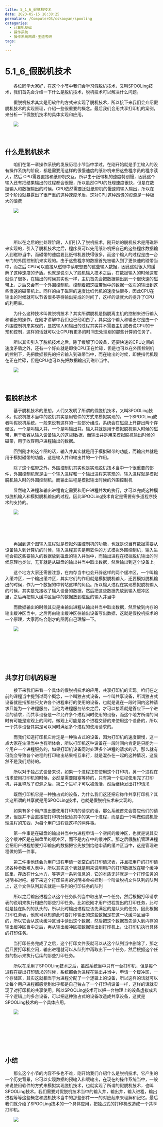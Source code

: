```yaml
---
title: 5_1_6_假脱机技术
date: 2023-05-15 16:30:25
permalink: /ComputerOS/cskaoyan/spooling
categories:
  - 计算机基础
  - 操作系统
  - 操作系统网课-王道考研
tags:
  - 
---
```

# 5.1_6_假脱机技术

　　‍各位同学大家好，在这个小节中我们会学习假脱机技术，又叫SPOOLing技术，我们首先会介绍一下什么是脱机技术，‍‍脱机技术可以解决什么问题。‍‍
<!-- more -->
　　假脱机技术其实是用软件的方式来实现了脱机技术，所以接下来我们会介绍假脱机技术的实现原理，介绍一些很重要的概念。‍‍最后我们会用共享打印机的案例，来分析一下假脱机技术的具体实现和应用。‍‍

　　![](https://image.peterjxl.com/blog/image-20221011200414-kx6qpe1.png)

　　‍

## 什么是脱机技术

　　咱们在第一章操作系统的发展历程小节当中学过，在刚开始就是手工输入的没有操作系统的阶段，‍‍都是需要用这样的很慢速度的纸带机来把这些程序员的程序读入，然后‍‍ CPU需要直接和纸带机交互，所以由于纸带机的速度特别慢，因此这个输入还有把结果输出的过程都会很慢，‍‍所以虽然CPU的处理速度很快，但是在数据输入和数据输出的时候，CPU依然需要迁就纸带机的慢速的输入输出，所以在这个阶段就暴露出了很严重的‍‍这种速度矛盾，这对CPU这种昂贵的资源是一种极大的浪费

　　![](https://image.peterjxl.com/blog/image-20221011200517-5e21nf5.png)

　　‍

　　‍

　　所以在之后的批处理阶段，人们引入了脱机技术，‍‍刚开始的脱机技术是用磁带来实现的，‍‍引入了脱机技术之后，程序员可以先用纸带机把自己的这些程序数据输入到磁带当中，‍‍而磁带的速度要比纸带机要快得很多，而这个输入的过程是由一台专门的外围控制机来实现的。‍‍由于这些程序的数据首先被输入到了更快速的磁带当中，而之后 CPU可以直接从磁带中读取‍‍想要的这些输入数据，因此这就很大的缓解了这种速度的矛盾。‍‍也就是说引入了脱机输入技术之后，在数据输入的时候速度就快了很多，‍‍在输出的时候其实也一样，主机首先会把数据输出到一个很快速的磁带上，之后又会有一个外围控制机，控制着把这磁带当中的数据一‍‍依次的输出到这些慢速的磁带机上。‍‍同样的由于磁带的速度比纸代机的速度快很多，因此CPU在输出的时候就可以节省‍‍很多等待输出完成的时间了，这样的话就大的提升了CPU的利用率。‍‍

　　为什么这种技术叫做脱机技术？其实所谓脱机是指‍‍脱离主机的控制来进行输入和输出的操作，在刚才讲解中我们也已经明白了，其实这个输入和输出它是由一个外围控制机来实现的，‍‍显然输入和输出的过程其实并不需要主机或者说CPU的干预和控制，这样的话就可以让CPU有更多的时间去处理别的那些‍‍计算的任务了。‍‍

　　所以其实引入了脱机技术之后，除了缓解了IO设备，还要快速的CPU之间的速度矛盾之外，‍‍还有一个好处就是‍‍即使CPU正在忙碌，但是也可以在外围控制机的控制下，先把数据预先的把它输入到磁带当中，‍‍而在输出的时候，即使指代机现在正在忙碌，但是CPU也可以先把数据输出到磁带当中。‍‍

　　![](https://image.peterjxl.com/blog/image-20221011200719-0fq73ds.png)

　　‍

## 假脱机技术

　　基于脱机技术的思想，人们又发明了所谓的假脱机技术，又叫SPOOLing技术。‍‍假脱机技术当中的脱机其实是用软件的方式来模拟实现的‍‍。一个SPOOLing或者叫假脱机系统，一般来说有这样的一些部分组成，‍‍系统会在磁盘上开辟出两个存储区，一个是叫输入井，一个是叫输出井。‍‍输入井就是用于模拟脱机输入时候的磁带，‍‍用于收容从输入设备输入的这些l数据，‍‍而输出井是用来模拟脱机输出时候的磁带，用于收容用户进程输出的数据。‍‍

　　回到刚才的这个图的话，输入井其实就是用于模拟磁带的功能，而输出井就是用于模拟磁带的功能，‍‍这是输入井和输出井的一个作用。‍‍

　　除了这个磁带之外，外围控制机其实也是实现脱机技术当中一个很重要的部件，‍‍外围控制机就是由一个输入进程和一个输出进程来实现的，输入进程就是模拟脱机输入时的外围控制机，‍‍而输出进程是模拟输出时候的外围控制机

　　显然输入进程和输出进程肯定需要和用户进程并发的执行，才可以完成这种‍‍模拟脱机输入和模拟脱机输出的过程，因此SPOOLing技术肯定是需要有多道程序技术的支持的。‍‍

　　![](https://image.peterjxl.com/blog/image-20221011200936-uexo5n6.png)

　　‍

　　‍

　　再回到这个图输入进程就是模拟外围控制机的功能，也就是说‍‍当有数据需要从设备输入到计算机的时候，输入进程其实是用软件的方式模拟外围控制机，‍‍输入进程会把这些要输入的数据放到磁盘的输入井当中，而输出进程在模拟脱机输出的时候原理也类似，‍‍无非就是从磁盘的输出井当中取出数据，然后输出到这个设备上。‍‍

　　这个地方大家还需要注意，在内存当中也会开辟这样的两个缓冲区，一个叫输入缓冲区，一个输出缓冲区，其实它们的作用就是‍‍模拟脱机输入，还要模拟脱机输出的时候，作为一个数据的中转站这样的角色。‍‍所以输入进程在实现模拟脱机输入的时候，其实是先接收了输入设备的数据，然后把这些数据先放到输入缓冲区里，‍‍之后再把输入缓冲区当中的数据放到磁盘的输入井当中

　　而数据输出的时候其实是由输出进程从输出井当中取出数据，然后放到内存的输出缓冲区当中，‍‍之后再由输出缓冲区往输出设备写出数据，‍‍这就是假投机技术的一个原理，大家再结合刚才的图再自己理解一下。‍‍

　　![](https://image.peterjxl.com/blog/image-20221011202911-68uko9e.png)

　　‍

　　‍

　　‍

## 共享打印机的原理

　　接下来我们来看一个具体的假脱机技术的应用，共享打印机的实现。‍‍咱们在之前的课程当中提到过两个概念，一个叫独占式设备，一个叫共享设备，所谓独占式设备就是指那些只允许各个进程串行的使用的设备，也就是说‍‍在一段时间内这种请求只能为一个进程服务，‍‍当他为进程服务结束之后，才可以接着就是答应下一个进程的请求，而共享设备是一种允许多个进程同时使用的设备，‍‍而这个地方所谓的同时有可能是宏观上的同时，微观上可能是各个进程交替的来使用这个设备的，‍‍所以一个共享设备其实是可以同时满足多个进程的使用请求的。‍‍

　　而我们知道打印机它肯定是一种独占式的设备，因为打印机的速度很慢，这一点大家在生活当中也有所体会，‍‍所以打印机这种设备在一段时间内肯定是只能为一个用户一个进程服务的，‍‍如果打印机设备同时处理多个进程的请求的话，那么就有可能会导致各个进程的打印输出结果相互串行，就是混杂在一起的这种情况，这显然不是我们‍‍期待的。‍‍

　　所以对于独占式设备来说，如果一个进程正在使用这个打印机，另一个进程在请求使用打印机的时候，必然是需要阻塞等待的，只有第一个进程使用完了打印机，并且‍‍释放了资源之后，第二个进程才可以被激活，然后继续发出打印请求

　　既然打印机它是一种独占式的设备，为什么我们这还把它称作共享打印机？其实这所谓的共享就是用SPOOLing技术，也就是假脱机技术来实现的。‍‍

　　如果有多个用户提出要使用打印机的请求的话，那么系统首先会答应他们的请求，但是并不会直接把打印机分配给‍‍其中的某一个进程，而是由一个叫做假脱机管理进程的东西，为‍‍每个用户进程做这样的两件事。‍‍

　　第一件事是在磁盘的输出井当中为进程申请一个空闲的缓冲区，也就是说其实这个缓冲区是在磁盘里的缓‍‍冲区，而不是内存中的缓冲区。‍‍那之后假脱机管理进程会把用户进程想要打印输出的数据把它先放到‍‍给他申请的缓冲区当中，‍‍这是管理进程做的第一件事。‍‍

　　第二件事他还会为用户进程申请一张空白的打印请求表，‍‍并且把用户的打印请求各种参数填入表中，所以其实这个表就是用来说明用户的打印数据放在哪个缓冲区里，存放在什么地方，‍‍等等这一系列信息的，它的本质无非就是‍‍一个打印任务的说明书对吧。‍‍接下来这个打印任务的说明书会被挂到一个叫做脱机文件队列的队列上，‍‍这个文件队列其实就是一系列的打印任务的队列

　　所以之后输出进程会从这个任务队列当中取出某一个任务，然后根据打印请求表的说明来执行相应的那些打印任务。‍‍比如说刚才用户进程提出的打印任务，此时就是挂在队列的队头的，所以此时输出进程应该先满足的是队头的任务。‍‍因此根据打印任务表，他就可以知道此时要打印输出的这些数据是在这一块缓冲区当中的，‍‍所以它会从这块缓冲区当中读出这个数据，然后把这个数据首先读入到内存的输出缓冲区当中之后，再从输出缓冲区把‍‍数据输出到打印机上，让打印机执行具体的打印任务。‍‍

　　当打印任务完成了之后，‍‍这个打印文件表就可以从这个队列当中删除了，那之后只要打印机空闲，输出进程就可以从队列中再取出下一个任务，然后根据这个任务的指示‍‍来执行后续的那些打印任务。‍‍

　　所以在采用了SPOOLing技术之后，虽然系统当中只有一台打印机，但是每个进程在提出打印请求的时候，系统都会为进程在输出井当中，申请一个‍‍缓冲区，一个存储区，其实这就相当于为进程分配了一个逻辑上的设备，所以这样的话就可以让每个用户进程都感觉到似乎都‍‍是自己独占了一个打印机设备一样，这样的话就实现了对打印机的共享使用。‍‍所以SPOOLing技术可以把一台物理上的设备虚拟成若干个逻辑上的多台设备，‍‍可以把这种独占式的设备改造成共享设备，这就是SPOOLing技术的一个具体应用。‍‍

　　![](https://image.peterjxl.com/blog/image-20221011203317-w1p72oe.png)

　　‍

　　‍

　　‍

## 小结

　　那么这个小节的内容不多也不难，刚开始我们介绍什么是脱机技术，它产生的一个历史背景，‍‍它可以实现数据的预输入和缓输出，在现在的操作系统当中，一般来说使用软件的方式来模拟实现脱机技术，‍‍也就实现了所谓的假脱机技术，也叫SPOOLing技术。‍‍我们需要对假脱机技术当中的输入井，输出井，输入进程‍‍，输出进程等等这些概念和脱机技术当中的那些部件一一的对应起来来理解和记忆。‍‍最后我们就介绍了SPOOLing技术的一个具体应用，把独占式的打印机改造成一个共享打印机。‍‍

　　![](https://image.peterjxl.com/blog/image-20221011203456-8enp7ut.png)

